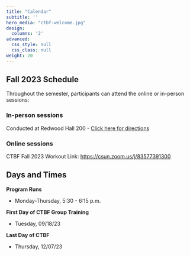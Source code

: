 ```yaml
---
title: "Calendar"
subtitle: ''
hero_media: "ctbf-welcome.jpg"
design:
  columns: '2'
advanced:
  css_style: null
  css_class: null
weight: 20
---
```


## Fall 2023 Schedule

Throughout the semester, participants can attend the online or in-person sessions:

### In-person sessions

Conducted at Redwood Hall 200 - [Click here for directions](https://3dmap.csun.edu/?id=1100#!m/233531)

### Online sessions

CTBF Fall 2023 Workout Link: <https://csun.zoom.us/j/83577391300>

## Days and Times

**Program Runs**

-   Monday-Thursday, 5:30 - 6:15 p.m.

**First Day of CTBF Group Training**

-   Tuesday, 09/18/23

**Last Day of CTBF**

-   Thursday, 12/07/23
